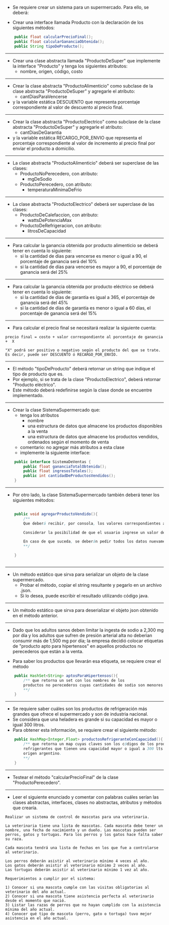 
- Se requiere crear un sistema para un supermercado. Para ello, se deberá:

- Crear una interface llamada Producto con la declaración
de los siguientes métodos:

``` java
	public float calcularPrecioFinal();
	public float calcularGananciaObtenida();
	public String tipoDeProducto();
```
----
- Crear una clase abstracta llamada "ProductoDeSuper" que implemente
la interface "Producto" y tenga los siguientes atributos: 
	- nombre, origen, código, costo
----
- Crear la clase abstracta "ProductoAlimenticio" como subclase de 
la clase abstracta "ProductoDeSuper" y agregarle el atributo:
	- cantDiasParaVencerse
- y la variable estática DESCUENTO que representa porcentaje correspondiente al valor de descuento al precio final. 
----
- Crear la clase abstracta "ProductoElectrico" como subclase de 
la clase abstracta "ProductoDeSuper" y agregarle el atributo:
	- cantDiasDeGarantia
- y la variable estática RECARGO_POR_ENVIO que representa el porcentaje correspondiente al valor de incremento al precio final por enviar el producto a domicilio. 
----
- La clase abstracta "ProductoAlimenticio" deberá ser superclase de
las clases:
	- ProductoNoPerecedero, con atributo:
		- mgDeSodio
	- ProductoPerecedero, con atributo:
		- temperaturaMinimaDeFrio
----
- La clase abstracta "ProductoElectrico" deberá ser superclase de
las clases:
	- ProductoDeCalefaccion, con atributo:
		- wattsDePotenciaMax
	- ProductoDeRefrigeracion, con atributo:
		- litrosDeCapacidad
----
- Para calcular la ganancia obtenida por producto alimenticio se deberá tener en cuenta lo siguiente:
	- si la cantidad de dias para vencerse es menor o igual a 90,
	  el porcentaje de ganancia será del 10%
	- si la cantidad de días para vencerse es mayor a 90, el porcentaje
	  de ganancia será del 25%
----
- Para calcular la ganancia obtenida por producto eléctrico se deberá tener
en cuenta lo siguiente:
	- si la cantidad de días de garantía es igual a 365, el porcentaje
	de ganancia será del 45%
	- si la cantidad de días de garantía es menor o igual a 60 días,
	el porcentaje de ganancia será del 15%
	
----
- Para calcular el precio final se necesitará realizar la siguiente cuenta:
```
precio final = costo + valor correspondiente al porcentaje de ganancia +  X

"X" podrá ser positivo o negativo según el producto del que se trate. Es decir, puede ser DESCUENTO ó RECARGO_POR_ENVÍO.
```
----
- El método "tipoDeProducto" deberá retornar un string que indique el tipo
de producto que es. 
- Por ejemplo, si se trata de la clase "ProductoElectrico",
deberá retornar "Producto eléctrico".
- Este método deberá redefinirse según la clase donde se encuentre
implementado.
----
- Crear la clase SistemaSupermercado que:
	- tenga los atributos 
		- nombre
		- una estructura de datos que almacene los productos disponibles 
		a la venta 
		- una estructura de datos que almacene los productos vendidos, ordenados según el momento de venta
	- comentario: no agregar más atributos a esta clase
	- implemente la siguiente interface:

```java
	public interface SistemaDeVentas {
		public float gananciaTotalObtenida();
		public float ingresosTotales();
		public int cantidadDeProductosVendidos();
	}
```
----
- Por otro lado, la clase SistemaSupermercado también deberá tener los
siguientes métodos:
```java
			
	public void agregarProductoVendido(){
		/** 
		Que deberá recibir, por consola, los valores correspondientes a los atributos del producto vendido para luego crear la instancia del mismo. 

		Considerar la posibilidad de que el usuario ingrese un valor de un tipo no esperado y tratar esta situación con InputMismatchException.

		En caso de que suceda, se deberán pedir todos los datos nuevamente. 
		**/

	}
			
```
----
- Un método estático que sirva para serializar un objeto de la clase supermercado. 
	- Probar el método, copiar el string resultante y pegarlo en un archivo .json. 
	- Si lo desea, puede escribir el resultado utilizando código java.
----
- Un método estático que sirva para deserializar el objeto json obtenido en el método anterior.
----
- Dado que los adultos sanos deben limitar la ingesta de sodio a 2,300 mg por día y los adultos que sufren de presión arterial alta no deberìan consumir más de    1,500 mg por día; la empresa decidió colocar etiquetas de "producto apto para hipertensos" en aquellos productos no perecederos que están a la venta. 

- Para saber los productos que llevarán esa etiqueta, se requiere crear el método
```java
	public HashSet<String> aptosParaHipertensos(){
		/** que retorna un set con los nombres de los 
		productos no perecederos cuyas cantidades de sodio son menores o iguales a 1,500 mg.
		**/ 
	}
```
----
- Se requiere saber cuáles son los productos de refrigeración más grandes que ofrece el supermercado y son de industria nacional. 
- Se considera que una heladera es grande si su capacidad es mayor o igual 300 litros.
- Para obtener esta información, se requiere crear el siguiente método:
```java
	public HashMap<Integer,Float> productosRefrigeranteConCapacidad(){
		/** que retorna un map cuyas claves son los códigos de los productos
		refrigerantes que tienen una capacidad mayor o igual a 300 lts y son de 
		origen argentino.
		**/
	}
```

----
- Testear el método "calcularPrecioFinal" de la clase "ProductoPerecedero".
----

- Leer el siguiente enunciado y comentar con palabras cuáles serían
las clases abstractas, interfaces, clases no abstractas, atributos y métodos
que crearía.

```
Realizar un sistema de control de mascotas para una veterinaria. 

La veterinaria tiene una lista de mascotas. Cada mascota debe tener un nombre, una fecha de nacimiento y un dueño. Las mascotas pueden ser perros, gatos y tortugas. Para los perros y los gatos hace falta saber su raza.

Cada mascota tendrá una lista de fechas en los que fue a controlarse al veterinario.

Los perros deberán asistir al veterinario mínimo 4 veces al año.
Los gatos deberán asistir al veterinario mínimo 2 veces al año.
Las tortugas deberán asistir al veterinario mínimo 1 vez al año.

Requerimientos a cumplir por el sistema:

1) Conocer si una mascota cumple con las visitas obligatorias al veterinario del año actual.
2) Conocer si una mascota tiene asistencia perfecta al veterinario desde el momento que nació.
3) Listar las razas de perros que no hayan cumplido con la asistencia mínima del año actual.
4) Conocer qué tipo de mascota (perro, gato o tortuga) tuvo mejor asistencia en el año actual.
```
